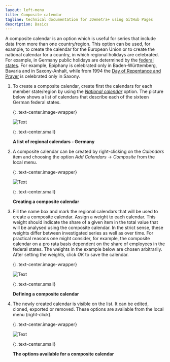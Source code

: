 ```yaml
---
layout: left-menu
title: Composite calendar
tagline: technical documentation for JDemetra+ using GitHub Pages
description: Basics
---
```


A composite calendar is an option which is useful for series that
include data from more than one country/region. This option can be
used, for example, to create the calendar for the European Union or to
create the national calendar for a country, in which regional holidays
are celebrated. For example, in Germany public holidays are determined
by the [federal states](http://en.wikipedia.org/wiki/States_of_Germany).
For example, Epiphany is celebrated only in Baden-Württemberg, Bavaria and
in Saxony-Anhalt, while from 1994 the [Day of Repentance and
Prayer](http://en.wikipedia.org/wiki/Store_Bededag#Bu.C3.9F-_und_Bettag_in_Germany)
is celebrated only in Saxony.

1.  To create a composite calendar, create first the calendars for each member
    state/region by using the [*National calendar*](../case-studies/calendars-national.html) option. The picture below shows a list of calendars that describe
    each of the sixteen German federal states.

	{: .text-center.image-wrapper}

	![Text](/assets/img/user-guide/UG_CAL_image33.jpg)

	{: .text-center.small}

	**A list of regional calendars - Germany**

2.  A composite calendar can be created by right-clicking on the
    *Calendars* item and choosing the option *Add Calendars* →
    *Composite* from the local menu.

	{: .text-center.image-wrapper}

	![Text](/assets/img/user-guide/UG_CAL_image34.jpg)

	{: .text-center.small}

	**Creating a composite calendar**

3.  Fill the name box and mark the regional calendars that will be used
    to create a composite calendar. Assign a weight to each calendar.
    This weight should indicate the share of a given item in the total
    value that will be analysed using the composite calendar. In the
    strict sense, these weights differ between investigated series as
    well as over time. For practical reasons one might consider, for
    example, the composite calendar on a pro rata basis dependent on the
    share of employees in the federal states. The
    weights in the example below are chosen arbitrarily. After setting
    the weights, click *OK* to save the calendar.

	{: .text-center.image-wrapper}

	![Text](/assets/img/user-guide/UG_CAL_image35.jpg)

	{: .text-center.small}

	**Defining a composite calendar**

4.  The newly created calendar is visible on the list. It can be edited,
    cloned, exported or removed. These options are available from the
    local menu (right-click).

	{: .text-center.image-wrapper}

	![Text](/assets/img/user-guide/UG_CAL_image36.jpg)

	{: .text-center.small}

	**The options available for a composite calendar**
